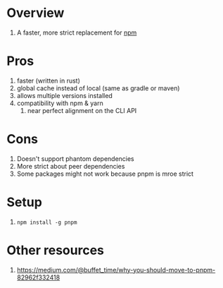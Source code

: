 # Overview
1. A faster, more strict replacement for [npm](https://www.npmjs.com/)


# Pros
1. faster (written in rust)
1. global cache instead of local (same as gradle or maven)
1. allows multiple versions installed
1. compatibility with npm & yarn
    1. near perfect alignment on the CLI API

# Cons
1. Doesn't support phantom dependencies
1. More strict about peer dependencies
1. Some packages might not work because pnpm is mroe strict


# Setup
1. `npm install -g pnpm`


# Other resources
1. https://medium.com/@buffet_time/why-you-should-move-to-pnpm-82962f332418
